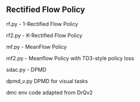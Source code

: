 ## Rectified Flow Policy

rf.py - 1-Rectified Flow Policy

rf2.py - K-Rectified Flow Policy

mf.py - MeanFlow Policy

mf2.py - Meanflow Policy with TD3-style policy loss

sdac.py - DPMD 

dpmd_v.py DPMD for visual tasks 

dmc env code adapted from DrQv2
